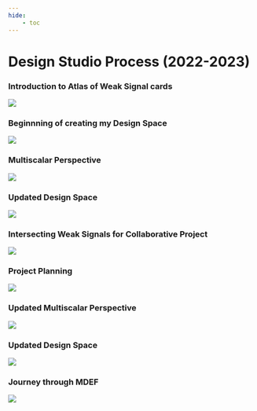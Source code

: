 ```yaml
---
hide:
    - toc
---
```


# Design Studio Process (2022-2023)

<h3>Introduction to Atlas of Weak Signal cards</h3>

![](../images/DS1.jpg)

<h3>Beginnning of creating my Design Space</h3>

![](../images/DS2.jpg)

<h3>Multiscalar Perspective</h3>

![](../images/DS3.jpg)

<h3>Updated Design Space</h3>

![](../images/DS4.jpg)

<h3>Intersecting Weak Signals for Collaborative Project</h3>

![](../images/DS5.jpg)

<h3>Project Planning</h3>

![](../images/DS6.jpg)

<h3>Updated Multiscalar Perspective</h3>

![](../images/DS7.jpg)

<h3>Updated Design Space</h3>

![](../images/DS8.jpg)

<h3>Journey through MDEF</h3>

![](../images/DS9.jpg)
